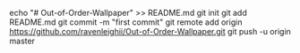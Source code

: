 echo "# Out-of-Order-Wallpaper" >> README.md
git init
git add README.md
git commit -m "first commit"
git remote add origin https://github.com/ravenleighii/Out-of-Order-Wallpaper.git
git push -u origin master
